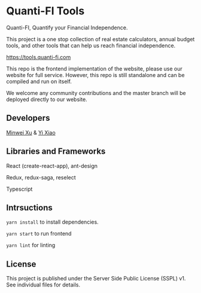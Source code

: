 # Quanti-FI Tools

Quanti-FI, Quantify your Financial Independence.

This project is a one stop collection of real estate calculators, annual budget tools, and other tools that can help us reach financial independence.

<https://tools.quanti-fi.com>

This repo is the frontend implementation of the website, please use our website for full service. However, this repo is still standalone and can be compiled and run on itself.

We welcome any community contributions and the master branch will be deployed directly to our website.

## Developers

[Minwei Xu](https://github.com/vanshady) & [Yi Xiao](https://github.com/imyixiao)

## Libraries and Frameworks

React (create-react-app), ant-design

Redux, redux-saga, reselect

Typescript

## Intrsuctions

`yarn install` to install dependencies.

`yarn start` to run frontend

`yarn lint` for linting

## License

This project is published under the Server Side Public License (SSPL) v1. See individual files for details.
